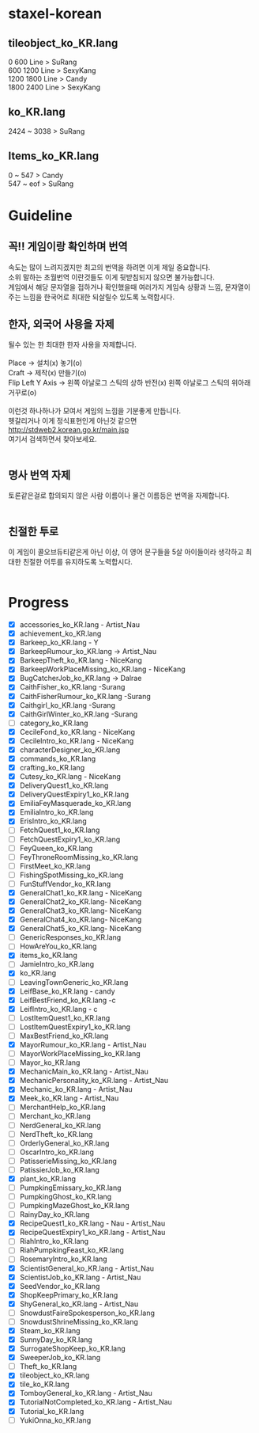 # staxel-korean
## tileobject_ko_KR.lang<br>
0 600 Line >  SuRang<br>
600 1200 Line > SexyKang<br>
1200 1800 Line > Candy<br>
1800 2400 Line > SexyKang<br>
## ko_KR.lang
2424 ~ 3038 > SuRang
## Items_ko_KR.lang<br>
0 ~ 547 > Candy<br>
547 ~ eof > SuRang<br>

# Guideline
## 꼭!! 게임이랑 확인하며 번역
속도는 많이 느려지겠지만 최고의 번역을 하려면 이게 제일 중요합니다. <br>
소위 말하는 초월번역 이란것들도 이게 뒷받침되지 않으면 불가능합니다. <br>
게임에서 해당 문자열을 접하거나 확인했을때 여러가지 게임속 상황과 느낌, 문자열이 주는 느낌을 한국어로 최대한 되살릴수 있도록 노력합시다. <br>

## 한자, 외국어 사용을 자제
될수 있는 한 최대한 한자 사용을 자제합니다. <br><br>
Place -> 설치(x) 놓기(o) <br>
Craft -> 제작(x) 만들기(o) <br>
Flip Left Y Axis -> 왼쪽 아날로그 스틱의 상하 반전(x) 왼쪽 아날로그 스틱의 위아래 거꾸로(o) <br><br>
이런것 하나하나가 모여서 게임의 느낌을 기분좋게 만듭니다. <br>
헷갈리거나 이게 정식표현인게 아닌것 같으면 <br>
http://stdweb2.korean.go.kr/main.jsp <br>
여기서 검색하면서 찾아보세요. <br><br>

## 명사 번역 자제 <br>
토론같은걸로 합의되지 않은 사람 이름이나 물건 이름등은 번역을 자제합니다. <br><br>

## 친절한 투로 <br>
이 게임이 콜오브듀티같은게 아닌 이상, 이 영어 문구들을 5살 아이들이라 생각하고 최대한 친절한 어투를 유지하도록 노력합시다. <br><br>

# Progress
- [X] accessories_ko_KR.lang - Artist_Nau
- [X] achievement_ko_KR.lang
- [X] Barkeep_ko_KR.lang - Y
- [X] BarkeepRumour_ko_KR.lang -> Artist_Nau
- [X] BarkeepTheft_ko_KR.lang - NiceKang
- [X] BarkeepWorkPlaceMissing_ko_KR.lang - NiceKang
- [X] BugCatcherJob_ko_KR.lang -> Dalrae
- [X] CaithFisher_ko_KR.lang -Surang
- [X] CaithFisherRumour_ko_KR.lang -Surang
- [X] Caithgirl_ko_KR.lang -Surang
- [X] CaithGirlWinter_ko_KR.lang -Surang
- [ ] category_ko_KR.lang
- [X] CecileFond_ko_KR.lang - NiceKang
- [X] CecileIntro_ko_KR.lang - NiceKang
- [X] characterDesigner_ko_KR.lang
- [X] commands_ko_KR.lang
- [X] crafting_ko_KR.lang
- [X] Cutesy_ko_KR.lang - NiceKang
- [X] DeliveryQuest1_ko_KR.lang
- [X] DeliveryQuestExpiry1_ko_KR.lang
- [X] EmiliaFeyMasquerade_ko_KR.lang
- [X] EmiliaIntro_ko_KR.lang
- [X] ErisIntro_ko_KR.lang
- [ ] FetchQuest1_ko_KR.lang
- [ ] FetchQuestExpiry1_ko_KR.lang
- [ ] FeyQueen_ko_KR.lang
- [ ] FeyThroneRoomMissing_ko_KR.lang
- [ ] FirstMeet_ko_KR.lang
- [ ] FishingSpotMissing_ko_KR.lang
- [ ] FunStuffVendor_ko_KR.lang
- [X] GeneralChat1_ko_KR.lang - NiceKang
- [X] GeneralChat2_ko_KR.lang- NiceKang
- [X] GeneralChat3_ko_KR.lang- NiceKang
- [X] GeneralChat4_ko_KR.lang- NiceKang
- [X] GeneralChat5_ko_KR.lang- NiceKang
- [ ] GenericResponses_ko_KR.lang
- [ ] HowAreYou_ko_KR.lang
- [X] items_ko_KR.lang 
- [ ] JamieIntro_ko_KR.lang
- [X] ko_KR.lang
- [ ] LeavingTownGeneric_ko_KR.lang
- [X] LeifBase_ko_KR.lang - candy
- [X] LeifBestFriend_ko_KR.lang -c 
- [X] LeifIntro_ko_KR.lang - c
- [ ] LostItemQuest1_ko_KR.lang
- [ ] LostItemQuestExpiry1_ko_KR.lang
- [ ] MaxBestFriend_ko_KR.lang
- [X] MayorRumour_ko_KR.lang - Artist_Nau
- [ ] MayorWorkPlaceMissing_ko_KR.lang
- [ ] Mayor_ko_KR.lang
- [X] MechanicMain_ko_KR.lang - Artist_Nau
- [X] MechanicPersonality_ko_KR.lang - Artist_Nau
- [X] Mechanic_ko_KR.lang - Artist_Nau
- [X] Meek_ko_KR.lang - Artist_Nau
- [ ] MerchantHelp_ko_KR.lang
- [ ] Merchant_ko_KR.lang
- [ ] NerdGeneral_ko_KR.lang
- [ ] NerdTheft_ko_KR.lang
- [ ] OrderlyGeneral_ko_KR.lang
- [ ] OscarIntro_ko_KR.lang
- [ ] PatisserieMissing_ko_KR.lang
- [ ] PatissierJob_ko_KR.lang
- [X] plant_ko_KR.lang 
- [ ] PumpkingEmissary_ko_KR.lang
- [ ] PumpkingGhost_ko_KR.lang
- [ ] PumpkingMazeGhost_ko_KR.lang
- [ ] RainyDay_ko_KR.lang
- [X] RecipeQuest1_ko_KR.lang - Nau - Artist_Nau
- [X] RecipeQuestExpiry1_ko_KR.lang  - Artist_Nau
- [ ] RiahIntro_ko_KR.lang
- [ ] RiahPumpkingFeast_ko_KR.lang
- [ ] RosemaryIntro_ko_KR.lang
- [X] ScientistGeneral_ko_KR.lang - Artist_Nau
- [X] ScientistJob_ko_KR.lang - Artist_Nau
- [X] SeedVendor_ko_KR.lang
- [X] ShopKeepPrimary_ko_KR.lang
- [X] ShyGeneral_ko_KR.lang - Artist_Nau
- [ ] SnowdustFaireSpokesperson_ko_KR.lang
- [ ] SnowdustShrineMissing_ko_KR.lang
- [X] Steam_ko_KR.lang
- [X] SunnyDay_ko_KR.lang
- [X] SurrogateShopKeep_ko_KR.lang
- [X] SweeperJob_ko_KR.lang
- [ ] Theft_ko_KR.lang
- [X] tileobject_ko_KR.lang
- [X] tile_ko_KR.lang
- [X] TomboyGeneral_ko_KR.lang  - Artist_Nau
- [X] TutorialNotCompleted_ko_KR.lang - Artist_Nau
- [X] Tutorial_ko_KR.lang
- [ ] YukiOnna_ko_KR.lang
